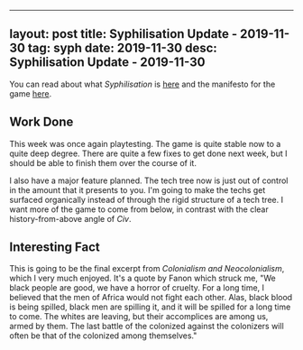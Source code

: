 
---
layout: post
title: Syphilisation Update - 2019-11-30
tag: syph
date: 2019-11-30
desc: Syphilisation Update - 2019-11-30
---


You can read about what *Syphilisation* is [here](/blog/syph/announce) and the manifesto for the game [here](/blog/syph/manifesto).

## Work Done

This week was once again playtesting. The game is quite stable now to a quite deep degree. There are quite a few fixes to get done next week, but I should be able to finish them over the course of it.


I also have a major feature planned. The tech tree now is just out of control in the amount that it presents to you. I'm going to make the techs get surfaced organically instead of through the rigid structure of a tech tree. I want more of the game to come from below, in contrast with the clear history-from-above angle of *Civ*.

## Interesting Fact

This is going to be the final excerpt from *Colonialism and Neocolonialism*, which I very much enjoyed. It's a quote by Fanon which struck me, "We black people are good, we have a horror of cruelty. For a long time, I believed that the men of Africa would not fight each other. Alas, black blood is being spilled, black men are spilling it, and it will be spilled for a long time to come. The whites are leaving, but their accomplices are among us, armed by them. The last battle of the colonized against the colonizers will often be that of the colonized among themselves."

